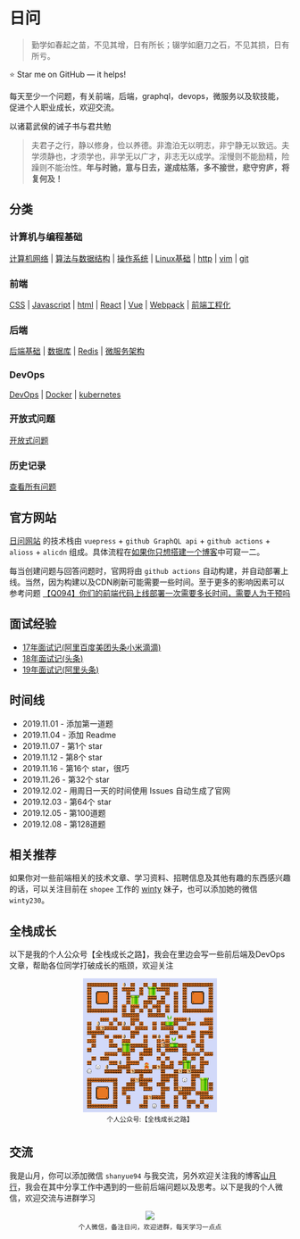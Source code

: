 # 日问

> 勤学如春起之苗，不见其增，日有所长；辍学如磨刀之石，不见其损，日有所亏。

⭐️ Star me on GitHub — it helps!

每天至少一个问题，有关前端，后端，graphql，devops，微服务以及软技能，促进个人职业成长，欢迎交流。

以诸葛武侯的诫子书与君共勉

> 夫君子之行，静以修身，俭以养德。非澹泊无以明志，非宁静无以致远。夫学须静也，才须学也，非学无以广才，非志无以成学。淫慢则不能励精，险躁则不能治性。**年与时驰，意与日去，遂成枯落，多不接世，悲守穷庐，将复何及！**

## 分类

### 计算机与编程基础

[计算机网络](https://q.shanyue.tech/base/network/) | 
[算法与数据结构](https://q.shanyue.tech/base/algorithm/) | 
[操作系统](https://q.shanyue.tech/base/os/) |
[Linux基础](https://q.shanyue.tech/base/linux/) |
[http](https://q.shanyue.tech/base/http/) | 
[vim](https://q.shanyue.tech/base/vim/) | 
[git](https://q.shanyue.tech/base/git/)

### 前端

[CSS](https://q.shanyue.tech/fe/css/) |
[Javascript](https://q.shanyue.tech/fe/js/) |
[html](https://q.shanyue.tech/fe/html/) |
[React](https://q.shanyue.tech/fe/react/) |
[Vue](https://q.shanyue.tech/fe/vue/) |
[Webpack](https://q.shanyue.tech/fe/webpack/) |
[前端工程化](https://q.shanyue.tech/fe/前端工程化/)

### 后端

[后端基础](https://q.shanyue.tech/server/server/) |
[数据库](https://q.shanyue.tech/server/db/) |
[Redis](https://q.shanyue.tech/server/redis/) |
[微服务架构](https://q.shanyue.tech/server/micro-service/)

### DevOps

[DevOps](https://q.shanyue.tech/devops/devops/) |
[Docker](https://q.shanyue.tech/devops/docker/) |
[kubernetes](https://q.shanyue.tech/devops/k8s/)

### 开放式问题

[开放式问题](http://q.shanyue.tech/open/open/)

### 历史记录

[查看所有问题](https://q.shanyue.tech/weekly/history.html)

## 官方网站

[日问网站](https://q.shanyue.tech) 的技术栈由 `vuepress` + `github GraphQL api` + `github actions` + `alioss` + `alicdn` 组成。具体流程在[如果你只想搭建一个博客](https://shanyue.tech/op/if-you-want-a-blog.html)中可窥一二。

每当创建问题与回答问题时，官网将由 `github actions` 自动构建，并自动部署上线。当然，因为构建以及CDN刷新可能需要一些时间。至于更多的影响因素可以参考问题 [【Q094】你们的前端代码上线部署一次需要多长时间，需要人为干预吗](https://github.com/shfshanyue/Daily-Question/issues/95)

## 面试经验

+ [17年面试记(阿里百度美团头条小米滴滴)](https://github.com/shfshanyue/Daily-Question/blob/master/interviews/2017.md)
+ [18年面试记(头条)](https://github.com/shfshanyue/Daily-Question/blob/master/interviews/2018.md)
+ [19年面试记(阿里头条)](https://github.com/shfshanyue/Daily-Question/blob/master/interviews/2019.md)

## 时间线

+ 2019.11.01 - 添加第一道题
+ 2019.11.04 - 添加 Readme
+ 2019.11.07 - 第1个 star
+ 2019.11.12 - 第8个 star
+ 2019.11.16 - 第16个 star，很巧
+ 2019.11.26 - 第32个 star
+ 2019.12.02 - 用周日一天的时间使用 Issues 自动生成了官网
+ 2019.12.03 - 第64个 star
+ 2019.12.05 - 第100道题
+ 2019.12.08 - 第128道题

## 相关推荐

如果你对一些前端相关的技术文章、学习资料、招聘信息及其他有趣的东西感兴趣的话，可以关注目前在 `shopee` 工作的 [winty](https://github.com/LuckyWinty/blog) 妹子，也可以添加她的微信 `winty230`。

## 全栈成长

以下是我的个人公众号【全栈成长之路】，我会在里边会写一些前后端及DevOps文章，帮助各位同学打破成长的瓶颈，欢迎关注

<div align="center">
  <img src="./assets/qr.png" width="240">
  <br>
  <sup>个人公众号:【全栈成长之路】</sup>
</div>

## 交流

我是山月，你可以添加微信 `shanyue94` 与我交流，另外欢迎关注我的博客[山月行](https://shanyue.tech/)，我会在其中分享工作中遇到的一些前后端问题以及思考。以下是我的个人微信，欢迎交流与进群学习

<div align="center">
  <img src="https://shanyue.tech/we.png" width="300">
  <br>
  <sup>个人微信，备注日问，欢迎进群，每天学习一点点</sup>
</div>

